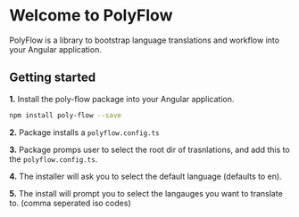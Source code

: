 # Welcome to PolyFlow

PolyFlow is a library to bootstrap language translations and workflow into your Angular application.

## Getting started

**1.** Install the poly-flow package into your Angular application. 

```bash
npm install poly-flow --save
```

**2.** Package installs a `polyflow.config.ts`

**3.** Package promps user to select the root dir of trasnlations, and add this to the `polyflow.config.ts`.

**4.**  The installer will ask you to select the default language (defaults to en).

**5.** The install will prompt you to select the langauges you want to translate to. (comma seperated iso codes)

